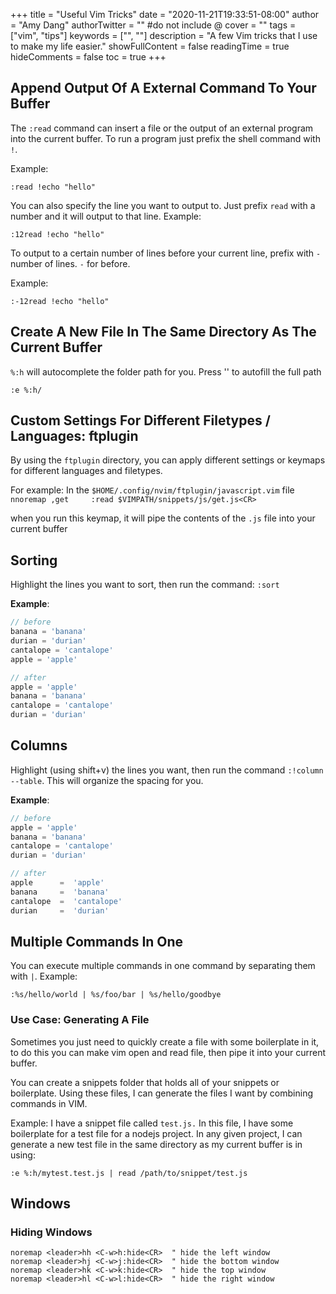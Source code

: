 +++
title = "Useful Vim Tricks"
date = "2020-11-21T19:33:51-08:00"
author = "Amy Dang"
authorTwitter = "" #do not include @
cover = ""
tags = ["vim", "tips"]
keywords = ["", ""]
description = "A few Vim tricks that I use to make my life easier."
showFullContent = false
readingTime = true
hideComments = false
toc = true
+++

## Append Output Of A External Command To Your Buffer

The `:read` command can insert a file or the output of an external program into the current buffer.
To run a program just prefix the shell command with `!`.

Example:
``` vim
:read !echo "hello" 
```

You can also specify the line you want to output to. Just prefix `read` with a number and it will output to that line.
Example:
```vim
:12read !echo "hello"
```

To output to a certain number of lines before your current line, prefix with `-` number of lines.
`-` for before. 

Example:
```vim
:-12read !echo "hello"
```

## Create A New File In The Same Directory As The Current Buffer

`%:h` will autocomplete the folder path for you. Press '<TAB>' to autofill the 
full path

```vim
:e %:h/
```
## Custom Settings For Different Filetypes / Languages: ftplugin
By using the `ftplugin` directory, you can apply different settings or keymaps
for different languages and filetypes.

For example: In the `$HOME/.config/nvim/ftplugin/javascript.vim` file
`nnoremap ,get     :read $VIMPATH/snippets/js/get.js<CR>`

when you run this keymap, it will pipe the contents of the `.js` file into
your current buffer

## Sorting
Highlight the lines you want to sort, then run the command: `:sort`

**Example**:
```javascript
// before
banana = 'banana'
durian = 'durian'
cantalope = 'cantalope'
apple = 'apple'

// after
apple = 'apple'
banana = 'banana'
cantalope = 'cantalope'
durian = 'durian'
```

## Columns
Highlight (using shift+v) the lines you want, then run the command `:!column --table`.
This will organize the spacing for you.

**Example**:
```javascript
// before
apple = 'apple'
banana = 'banana'
cantalope = 'cantalope'
durian = 'durian'

// after
apple      =  'apple'
banana     =  'banana'
cantalope  =  'cantalope'
durian     =  'durian'
```

## Multiple Commands In One
You can execute multiple commands in one command by separating them with `|`.
Example:
```vim
:%s/hello/world | %s/foo/bar | %s/hello/goodbye
```

### Use Case: Generating A File
Sometimes you just need to quickly create a file with some boilerplate in it,
to do this you can make vim open and read file, then pipe it into your current buffer.

You can create a snippets folder that holds all of your snippets or boilerplate.
Using these files, I can generate the files I want by combining commands in VIM.

Example: I have a snippet file called `test.js.` In this file, I have some boilerplate for a
test file for a nodejs project. In any given project, I can generate a new test file in the same directory as
my current buffer is in using:

```vim
:e %:h/mytest.test.js | read /path/to/snippet/test.js
```

## Windows

### Hiding Windows
```vim
noremap <leader>hh <C-w>h:hide<CR>	" hide the left window
noremap <leader>hj <C-w>j:hide<CR>	" hide the bottom window
noremap <leader>hk <C-w>k:hide<CR>	" hide the top window
noremap <leader>hl <C-w>l:hide<CR>	" hide the right window
```

